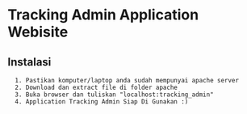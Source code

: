 # Tracking Admin Application Webisite

## Instalasi
```
  1. Pastikan komputer/laptop anda sudah mempunyai apache server
  2. Download dan extract file di folder apache
  3. Buka browser dan tuliskan "localhost:tracking_admin"
  4. Application Tracking Admin Siap Di Gunakan :)
```
